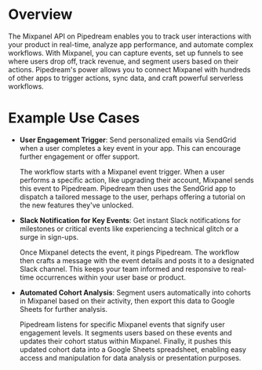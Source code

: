 # Overview

The Mixpanel API on Pipedream enables you to track user interactions with your product in real-time, analyze app performance, and automate complex workflows. With Mixpanel, you can capture events, set up funnels to see where users drop off, track revenue, and segment users based on their actions. Pipedream's power allows you to connect Mixpanel with hundreds of other apps to trigger actions, sync data, and craft powerful serverless workflows.

# Example Use Cases

- **User Engagement Trigger**: Send personalized emails via SendGrid when a user completes a key event in your app. This can encourage further engagement or offer support.

  The workflow starts with a Mixpanel event trigger. When a user performs a specific action, like upgrading their account, Mixpanel sends this event to Pipedream. Pipedream then uses the SendGrid app to dispatch a tailored message to the user, perhaps offering a tutorial on the new features they've unlocked.

- **Slack Notification for Key Events**: Get instant Slack notifications for milestones or critical events like experiencing a technical glitch or a surge in sign-ups.

  Once Mixpanel detects the event, it pings Pipedream. The workflow then crafts a message with the event details and posts it to a designated Slack channel. This keeps your team informed and responsive to real-time occurrences within your user base or product.

- **Automated Cohort Analysis**: Segment users automatically into cohorts in Mixpanel based on their activity, then export this data to Google Sheets for further analysis.

  Pipedream listens for specific Mixpanel events that signify user engagement levels. It segments users based on these events and updates their cohort status within Mixpanel. Finally, it pushes this updated cohort data into a Google Sheets spreadsheet, enabling easy access and manipulation for data analysis or presentation purposes.
